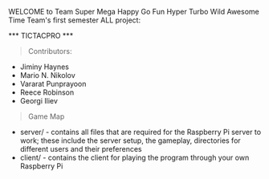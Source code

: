 WELCOME
to
Team Super Mega Happy Go Fun Hyper Turbo Wild Awesome Time Team's first semester ALL project:

*** TICTACPRO ***

> Contributors:
- Jiminy Haynes
- Mario N. Nikolov
- Vararat Punprayoon
- Reece Robinson
- Georgi Iliev

> Game Map
- server/ - contains all files that are required for the Raspberry Pi server to work; these include the server setup, the gameplay, directories for different users and their preferences
- client/ - contains the client for playing the program through your own Raspberry Pi
